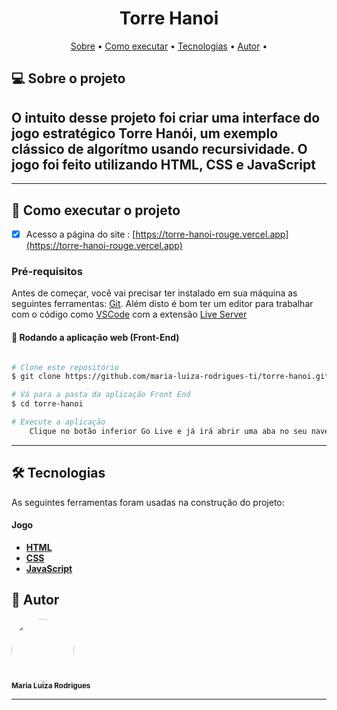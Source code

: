 <h1 align="center"> 
	Torre Hanoi
</h1>

<p align="center">
 <a href="#-sobre-o-projeto">Sobre</a> •
 <a href="#-como-executar-o-projeto">Como executar</a> • 
 <a href="#-tecnologias">Tecnologias</a> • 
 <a href="#-autor">Autor</a> • 
</p>

## 💻 Sobre o projeto

## O intuito desse projeto foi criar uma interface do jogo estratégico Torre Hanói, um exemplo clássico de algorítmo usando recursividade. O jogo foi feito utilizando HTML, CSS e JavaScript

---

## 🚀 Como executar o projeto

- [x] Acesso a página do site : [https://torre-hanoi-rouge.vercel.app](https://torre-hanoi-rouge.vercel.app)

### Pré-requisitos

Antes de começar, você vai precisar ter instalado em sua máquina as seguintes ferramentas:
[Git](https://git-scm.com).
Além disto é bom ter um editor para trabalhar com o código como [VSCode](https://code.visualstudio.com/) com a extensão [Live Server](https://marketplace.visualstudio.com/items?itemName=ritwickdey.LiveServer)

#### 🧭 Rodando a aplicação web (Front-End)

```bash

# Clone este repositório
$ git clone https://github.com/maria-luiza-rodrigues-ti/torre-hanoi.git

# Vá para a pasta da aplicação Front End
$ cd torre-hanoi

# Execute a aplicação
    Clique no botão inferior Go Live e já irá abrir uma aba no seu navegador padrão
```

---

## 🛠 Tecnologias

As seguintes ferramentas foram usadas na construção do projeto:

#### **Jogo**

- **[HTML](https://developer.mozilla.org/pt-BR/docs/Web/HTML)**
- **[CSS](https://developer.mozilla.org/pt-BR/docs/Web/CSS)**
- **[JavaScript](https://developer.mozilla.org/pt-BR/docs/Web/JavaScript)**

## 🦸 Autor

 <img style="border-radius: 50%;" src="https://avatars.githubusercontent.com/u/86676797?v=4" width="100px;" alt=""/>
 <br />
 <sub><b>Maria Luiza Rodrigues</b></sub></a>

---
